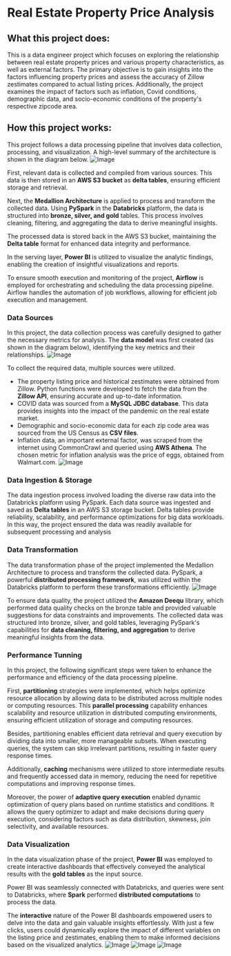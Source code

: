 # Real Estate Property Price Analysis
## What this project does:
This is a data engineer project which focuses on exploring the relationship between real estate property prices and various property characteristics, as well as external factors. The primary objective is to gain insights into the factors influencing property prices and assess the accuracy of Zillow zestimates compared to actual listing prices. Additionally, the project examines the impact of factors such as inflation, Covid conditions, demographic data, and socio-economic conditions of the property's respective zipcode area.

## How this project works:
This project follows a data processing pipeline that involves data collection, processing, and visualization. A high-level summary of the architecture is shown in the diagram below.
![Image](Image/Diagram.jpg)

First, relevant data is collected and compiled from various sources. This data is then stored in an **AWS S3 bucket** as **delta tables**, ensuring efficient storage and retrieval.

Next, the **Medallion Architecture** is applied to process and transform the collected data. Using **PySpark** in the **Databricks** platform, the data is structured into **bronze, silver, and gold** tables. This process involves cleaning, filtering, and aggregating the data to derive meaningful insights.

The processed data is stored back in the AWS S3 bucket, maintaining the **Delta table** format for enhanced data integrity and performance.

In the serving layer, **Power BI** is utilized to visualize the analytic findings, enabling the creation of insightful visualizations and reports.

To ensure smooth execution and monitoring of the project, **Airflow** is employed for orchestrating and scheduling the data processing pipeline. Airflow handles the automation of job workflows, allowing for efficient job execution and management.

### Data Sources
In this project, the data collection process was carefully designed to gather the necessary metrics for analysis. The **data model** was first created (as shown in the diagram below), identifying the key metrics and their relationships.
![Image](Image/DataModeling.jpg)

To collect the required data, multiple sources were utilized. 

- The property listing price and historical zestimates were obtained from Zillow. Python functions were developed to fetch the data from the **Zillow API**, ensuring accurate and up-to-date information.
- COVID data was sourced from a **MySQL JDBC database**. This data provides insights into the impact of the pandemic on the real estate market.
- Demographic and socio-economic data for each zip code area was sourced from the US Census as **CSV files**.
- Inflation data, an important external factor, was scraped from the internet using CommonCrawl and queried using **AWS Athena**. The chosen metric for inflation analysis was the price of eggs, obtained from Walmart.com. 
![Image](Image/Property.png)

### Data Ingestion & Storage 
The data ingestion process involved loading the diverse raw data into the Databricks platform using PySpark. Each data source was ingested and saved as **Delta tables** in an AWS S3 storage bucket. Delta tables provide reliability, scalability, and performance optimizations for big data workloads. In this way, the project ensured the data was readily available for subsequent processing and analysis

### Data Transformation 
The data transformation phase of the project implemented the Medallion Architecture to process and transform the collected data. PySpark, a powerful **distributed processing framework**, was utilized within the Databricks platform to perform these transformations efficiently.
![Image](Image/Bronze-Silver-Gold.png)

To ensure data quality, the project utilized the **Amazon Deequ** library, which performed data quality checks on the bronze table and provided valuable suggestions for data constraints and improvements.
The collected data was structured into bronze, silver, and gold tables, leveraging PySpark's capabilities for **data cleaning, filtering, and aggregation** to derive meaningful insights from the data.

### Performance Tunning 
In this project, the following significant steps were taken to enhance the performance and efficiency of the data processing pipeline.

First, **partitioning** strategies were implemented, which helps optimize resource allocation by allowing data to be distributed across multiple nodes or computing resources. This **parallel processing** capability enhances scalability and resource utilization in distributed computing environments, ensuring efficient utilization of storage and computing resources.

Besides, partitioning enables efficient data retrieval and query execution by dividing data into smaller, more manageable subsets. When executing queries, the system can skip irrelevant partitions, resulting in faster query response times.

Additionally, **caching** mechanisms were utilized to store intermediate results and frequently accessed data in memory, reducing the need for repetitive computations and improving response times.

Moreover, the power of **adaptive query execution** enabled dynamic optimization of query plans based on runtime statistics and conditions. It allows the query optimizer to adapt and make decisions during query execution, considering factors such as data distribution, skewness, join selectivity, and available resources.

### Data Visualization 
In the data visualization phase of the project, **Power BI** was employed to create interactive dashboards that effectively conveyed the analytical results with the **gold tables** as the input source.

Power BI was seamlessly connected with Databricks, and queries were sent to Databricks, where **Spark** performed **distributed computations** to process the data. 

The **interactive** nature of the Power BI dashboards empowered users to delve into the data and gain valuable insights effortlessly. With just a few clicks, users could dynamically explore the impact of different variables on the listing price and zestimates, enabling them to make informed decisions based on the visualized analytics.
![Image](Image/PowerBI-1.png)
![Image](Image/PowerBI-2.png)
![Image](Image/PowerBI-3.png)
